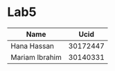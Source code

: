 # Lab5

| Name           | Ucid      |
| -------------- | --------- |
| Hana Hassan    | 30172447  |
| Mariam Ibrahim | 30140331  |
